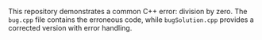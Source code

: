 This repository demonstrates a common C++ error: division by zero. The `bug.cpp` file contains the erroneous code, while `bugSolution.cpp` provides a corrected version with error handling.